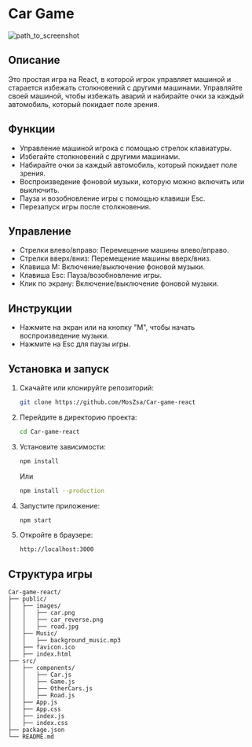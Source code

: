 # Car Game

![path_to_screenshot](https://github.com/MosZsa/Car-game-react/assets/162978908/5614b810-3026-45f9-af03-b670e8703706)

## Описание

Это простая игра на React, в которой игрок управляет машиной и старается избежать столкновений с другими машинами. 
Управляйте своей машиной, чтобы избежать аварий и набирайте очки за каждый автомобиль, который покидает поле зрения.

## Функции

- Управление машиной игрока с помощью стрелок клавиатуры.
- Избегайте столкновений с другими машинами.
- Набирайте очки за каждый автомобиль, который покидает поле зрения.
- Воспроизведение фоновой музыки, которую можно включить или выключить.
- Пауза и возобновление игры с помощью клавиши Esc.
- Перезапуск игры после столкновения.

## Управление

- Стрелки влево/вправо: Перемещение машины влево/вправо.
- Стрелки вверх/вниз: Перемещение машины вверх/вниз.
- Клавиша M: Включение/выключение фоновой музыки.
- Клавиша Esc: Пауза/возобновление игры.
- Клик по экрану: Включение/выключение фоновой музыки.

## Инструкции

- Нажмите на экран или на кнопку "M", чтобы начать воспроизведение музыки.
- Нажмите на Esc для паузы игры.

## Установка и запуск

1. Скачайте или клонируйте репозиторий:
    ```sh
    git clone https://github.com/MosZsa/Car-game-react
    ```

2. Перейдите в директорию проекта:
    ```sh
    cd Car-game-react
    ```

3. Установите зависимости:
    ```sh
    npm install
    ```
    Или
   ```sh
   npm install --production
   ```

5. Запустите приложение:
    ```sh
    npm start
    ```

6. Откройте в браузере:
    ```sh
    http://localhost:3000
    ```

## Структура игры

```plaintext
Car-game-react/
├── public/
│   ├── images/
│   │   ├── car.png
│   │   ├── car_reverse.png
│   │   ├── road.jpg
│   ├── Music/
│   │   ├── background_music.mp3
│   ├── favicon.ico
│   ├── index.html
├── src/
│   ├── components/
│   │   ├── Car.js
│   │   ├── Game.js
│   │   ├── OtherCars.js
│   │   ├── Road.js
│   ├── App.js
│   ├── App.css
│   ├── index.js
│   ├── index.css
├── package.json
└── README.md
